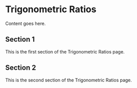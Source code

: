 # Trigonometric Ratios

Content goes here.

## Section 1

This is the first section of the Trigonometric Ratios page.

## Section 2

This is the second section of the Trigonometric Ratios page.

